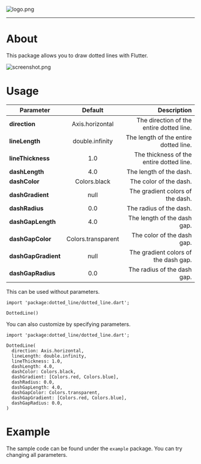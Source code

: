 ![logo.png](https://github.com/umechanhika/dotted_line/blob/master/image/github-social-preview.png "logo.png")

---

# About

This package allows you to draw dotted lines with Flutter.

![screenshot.png](https://github.com/umechanhika/dotted_line/blob/master/image/screenshot.png "screenshot.png")

# Usage

| Parameter           | Default            | Description                              |
| ------------------- | :----------------: | ---------------------------------------: |
| **direction**       | Axis.horizontal    | The direction of the entire dotted line. |
| **lineLength**      | double.infinity    | The length of the entire dotted line.    |
| **lineThickness**   | 1.0                | The thickness of the entire dotted line. |
| **dashLength**      | 4.0                | The length of the dash.                  |
| **dashColor**       | Colors.black       | The color of the dash.                   |
| **dashGradient**    | null               | The gradient colors of the dash.         |
| **dashRadius**      | 0.0                | The radius of the dash.                  |
| **dashGapLength**   | 4.0                | The length of the dash gap.              |
| **dashGapColor**    | Colors.transparent | The color of the dash gap.               |
| **dashGapGradient** | null               | The gradient colors of the dash gap.     |
| **dashGapRadius**   | 0.0                | The radius of the dash gap.              |

This can be used without parameters.

```
import 'package:dotted_line/dotted_line.dart';

DottedLine()
```

You can also customize by specifying parameters.

```
import 'package:dotted_line/dotted_line.dart';

DottedLine(
  direction: Axis.horizontal,
  lineLength: double.infinity,
  lineThickness: 1.0,
  dashLength: 4.0,
  dashColor: Colors.black,
  dashGradient: [Colors.red, Colors.blue],
  dashRadius: 0.0,
  dashGapLength: 4.0,
  dashGapColor: Colors.transparent,
  dashGapGradient: [Colors.red, Colors.blue],
  dashGapRadius: 0.0,
)
```

# Example
The sample code can be found under the `example` package.
You can try changing all parameters.
